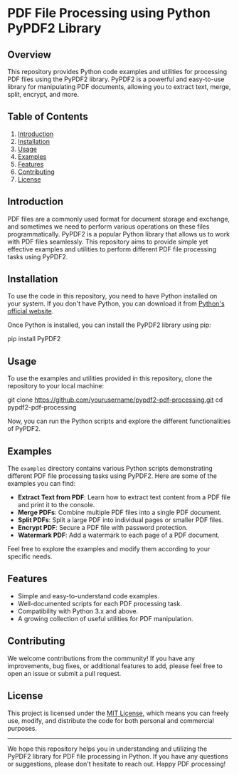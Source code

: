 # PDF File Processing using Python PyPDF2 Library

## Overview

This repository provides Python code examples and utilities for processing PDF files using the PyPDF2 library. PyPDF2 is a powerful and easy-to-use library for manipulating PDF documents, allowing you to extract text, merge, split, encrypt, and more.

## Table of Contents

1. [Introduction](#introduction)
2. [Installation](#installation)
3. [Usage](#usage)
4. [Examples](#examples)
5. [Features](#features)
6. [Contributing](#contributing)
7. [License](#license)

## Introduction

PDF files are a commonly used format for document storage and exchange, and sometimes we need to perform various operations on these files programmatically. PyPDF2 is a popular Python library that allows us to work with PDF files seamlessly. This repository aims to provide simple yet effective examples and utilities to perform different PDF file processing tasks using PyPDF2.

## Installation

To use the code in this repository, you need to have Python installed on your system. If you don't have Python, you can download it from [Python's official website](https://www.python.org/downloads/).

Once Python is installed, you can install the PyPDF2 library using pip:

pip install PyPDF2

## Usage

To use the examples and utilities provided in this repository, clone the repository to your local machine:

git clone https://github.com/yourusername/pypdf2-pdf-processing.git
cd pypdf2-pdf-processing

Now, you can run the Python scripts and explore the different functionalities of PyPDF2.

## Examples

The `examples` directory contains various Python scripts demonstrating different PDF file processing tasks using PyPDF2. Here are some of the examples you can find:

- **Extract Text from PDF**: Learn how to extract text content from a PDF file and print it to the console.
- **Merge PDFs**: Combine multiple PDF files into a single PDF document.
- **Split PDFs**: Split a large PDF into individual pages or smaller PDF files.
- **Encrypt PDF**: Secure a PDF file with password protection.
- **Watermark PDF**: Add a watermark to each page of a PDF document.

Feel free to explore the examples and modify them according to your specific needs.

## Features

- Simple and easy-to-understand code examples.
- Well-documented scripts for each PDF processing task.
- Compatibility with Python 3.x and above.
- A growing collection of useful utilities for PDF manipulation.

## Contributing

We welcome contributions from the community! If you have any improvements, bug fixes, or additional features to add, please feel free to open an issue or submit a pull request.

## License

This project is licensed under the [MIT License](https://opensource.org/licenses/MIT), which means you can freely use, modify, and distribute the code for both personal and commercial purposes.

---

We hope this repository helps you in understanding and utilizing the PyPDF2 library for PDF file processing in Python. If you have any questions or suggestions, please don't hesitate to reach out. Happy PDF processing!
